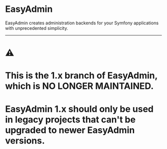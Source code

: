 EasyAdmin
=========

EasyAdmin creates administration backends for your Symfony applications with
unprecedented simplicity.

-----

# ⚠️
# This is the 1.x branch of EasyAdmin, which is NO LONGER MAINTAINED.
# EasyAdmin 1.x should only be used in legacy projects that can't be upgraded to newer EasyAdmin versions.

